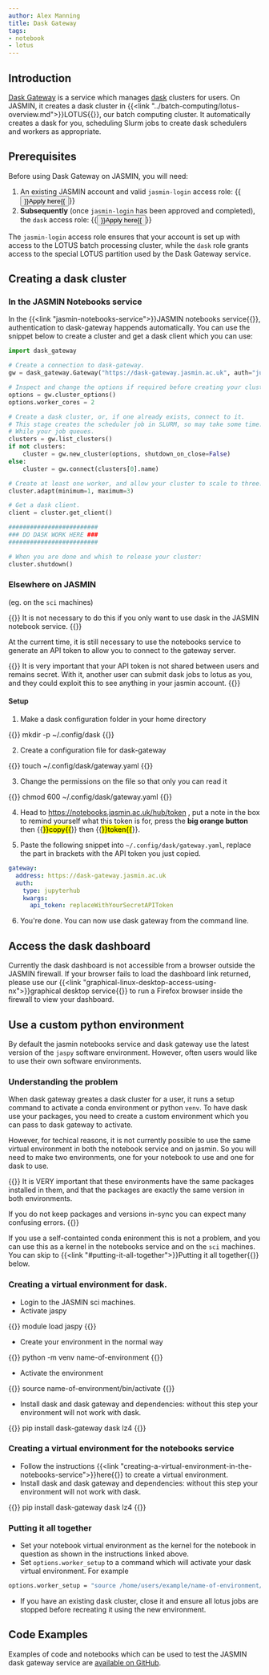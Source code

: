 ```yaml
---
author: Alex Manning
title: Dask Gateway
tags:
- notebook
- lotus
---
```


## Introduction

[Dask Gateway](https://gateway.dask.org/) is a service which manages [dask](https://dask.org) clusters for users.
On JASMIN, it creates a dask cluster in {{<link "../batch-computing/lotus-overview.md">}}LOTUS{{</link>}}, our batch computing cluster. It automatically creates a dask for you, scheduling Slurm jobs to create dask schedulers and workers as appropriate.

## Prerequisites

Before using Dask Gateway on JASMIN, you will need: 

1. An existing JASMIN account and valid `jasmin-login` access role: {{<button size="sm" href="https://accounts.jasmin.ac.uk/services/login_services/jasmin-login/">}}Apply here{{</button>}}
2. **Subsequently** (once `jasmin-login` has been approved and completed), the `dask` access role: {{<button size="sm" href="https://accounts.jasmin.ac.uk/services/additional_services/dask/">}}Apply here{{</button>}}

The `jasmin-login` access role ensures that your account is set up with access to the LOTUS batch processing cluster, while the `dask` role grants access to the special LOTUS partition used by the Dask Gateway service.

## Creating a dask cluster

### In the JASMIN Notebooks service

In the {{<link "jasmin-notebooks-service">}}JASMIN notebooks service{{</link>}}, authentication to dask-gateway happends automatically. You can use the snippet below to create a cluster and get a dask client which you can use:

```python
import dask_gateway

# Create a connection to dask-gateway.
gw = dask_gateway.Gateway("https://dask-gateway.jasmin.ac.uk", auth="jupyterhub")

# Inspect and change the options if required before creating your cluster.
options = gw.cluster_options()
options.worker_cores = 2

# Create a dask cluster, or, if one already exists, connect to it.
# This stage creates the scheduler job in SLURM, so may take some time.
# While your job queues.
clusters = gw.list_clusters()
if not clusters:
    cluster = gw.new_cluster(options, shutdown_on_close=False)
else:
    cluster = gw.connect(clusters[0].name)

# Create at least one worker, and allow your cluster to scale to three.
cluster.adapt(minimum=1, maximum=3)

# Get a dask client.
client = cluster.get_client()

#########################
### DO DASK WORK HERE ###
#########################

# When you are done and whish to release your cluster:
cluster.shutdown()
```

### Elsewhere on JASMIN
(eg. on the `sci` machines)

{{<alert type="info">}}
It is not necessary to do this if you only want to use dask in the JASMIN notebook service.
{{</alert>}}

At the current time, it is still necessary to use the notebooks service to generate an API token to allow you to connect to the gateway server.

{{<alert type="danger">}}
It is very important that your API token is not shared between users and remains secret. With it, another user can submit dask jobs to lotus as you, and they could exploit this to see anything in your jasmin account.
{{</alert>}}

#### Setup

1. Make a dask configuration folder in your home directory

{{<command user="user" host="sci1">}}
mkdir -p ~/.config/dask
{{</command>}}

2. Create a configuration file for dask-gateway

{{<command user="user" host="sci1">}}
touch ~/.config/dask/gateway.yaml
{{</command>}}

3. Change the permissions on the file so that only you can read it

{{<command user="user" host="sci1">}}
chmod 600 ~/.config/dask/gateway.yaml
{{</command>}}

4. Head to https://notebooks.jasmin.ac.uk/hub/token , put a note in the box to remind yourself what this token is for, press the **big orange button** then {{<mark>}}copy{{</mark>}} then {{<mark>}}token{{</mark>}}.

5. Paste the following snippet into `~/.config/dask/gateway.yaml`, replace the part in brackets with the API token you just copied.

```yaml
gateway:
  address: https://dask-gateway.jasmin.ac.uk
  auth:
    type: jupyterhub
    kwargs:
      api_token: replaceWithYourSecretAPIToken
```

6. You're done. You can now use dask gateway from the command line.

## Access the dask dashboard

Currently the dask dashboard is not accessible from a browser outside the JASMIN firewall. If your browser fails to load the dashboard link returned, please use our {{<link "graphical-linux-desktop-access-using-nx">}}graphical desktop service{{</link>}} to run a Firefox browser inside the firewall to view your dashboard.

## Use a custom python environment

By default the jasmin notebooks service and dask gateway use the latest version of the `jaspy` software environment. However, often users would like to use their own software environments.

### Understanding the problem

When dask gateway greates a dask cluster for a user, it runs a setup command to activate a conda environment or python `venv`.
To have dask use your packages, you need to create a custom environment which you can pass to dask gateway to activate.

However, for techical reasons, it is not currently possible to use the same virtual environment in both the notebook service and on jasmin. So you will need to make two environments, one for your notebook to use and one for dask to use.

{{<alert type="info">}}
It is VERY important that these environments have the same packages installed in them, and that the packages are exactly the same version in both environments.

If you do not keep packages and versions in-sync you can expect many confusing errors.
{{</alert>}}

If you use a self-containted conda enironment this is not a problem, and you can use this as a kernel in the notebooks service and on the `sci` machines. You can skip to {{<link "#putting-it-all-together">}}Putting it all together{{</link>}} below.

### Creating a virtual environment for dask.

- Login to the JASMIN sci machines.
- Activate jaspy

{{<command>}}
module load jaspy
{{</command>}}

- Create your environment in the normal way

{{<command>}}
python -m venv name-of-environment
{{</command>}}

- Activate the environment

{{<command>}}
source name-of-environment/bin/activate
{{</command>}}

- Install dask and dask gateway and dependencies: without this step your environment will not work with dask.

{{<command>}}
pip install dask-gateway dask lz4
{{</command>}}

### Creating a virtual environment for the notebooks service

- Follow the instructions {{<link "creating-a-virtual-environment-in-the-notebooks-service">}}here{{</link>}} to create a virtual environment.
- Install dask and dask gateway and dependencies: without this step your environment will not work with dask.

{{<command>}}
pip install dask-gateway dask lz4
{{</command>}}

### Putting it all together

- Set your notebook virtual environment as the kernel for the notebook in question as shown in the instructions linked above.
- Set `options.worker_setup` to a command which will activate your dask virtual environment. For example

```bash
options.worker_setup = "source /home/users/example/name-of-environment/bin/activate"
```

- If you have an existing dask cluster, close it and ensure all lotus jobs are stopped before recreating it using the new environment.

## Code Examples

Examples of code and notebooks which can be used to test the JASMIN dask gateway service are [available on GitHub](https://github.com/cedadev/jasmin-daskgateway/tree/main/examples).
